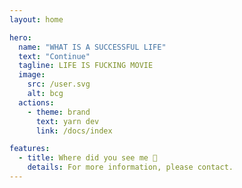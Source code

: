 ```yaml
---
layout: home

hero:
  name: "WHAT IS A SUCCESSFUL LIFE"
  text: "Continue"
  tagline: LIFE IS FUCKING MOVIE
  image:
    src: /user.svg
    alt: bcg
  actions:
    - theme: brand
      text: yarn dev
      link: /docs/index

features:
  - title: Where did you see me 🚀
    details: For more information, please contact.
---
```


